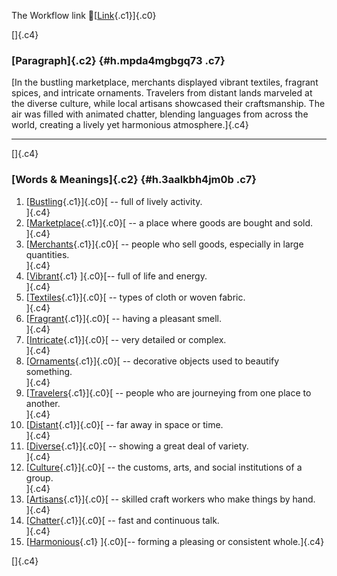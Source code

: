 The Workflow link
👏[[Link](https://www.google.com/url?q=http://www.google.com&sa=D&source=editors&ust=1757374928248955&usg=AOvVaw34HrGkXDLtUtoRrfJQj6Dj){.c1}]{.c0}

[]{.c4}

### [Paragraph]{.c2} {#h.mpda4mgbgq73 .c7}

[In the bustling marketplace, merchants displayed vibrant textiles,
fragrant spices, and intricate ornaments. Travelers from distant lands
marveled at the diverse culture, while local artisans showcased their
craftsmanship. The air was filled with animated chatter, blending
languages from across the world, creating a lively yet harmonious
atmosphere.]{.c4}

------------------------------------------------------------------------

[]{.c4}

### [Words & Meanings]{.c2} {#h.3aalkbh4jm0b .c7}

1.  [[Bustling](https://www.google.com/url?q=http://www.google.com&sa=D&source=editors&ust=1757374928250076&usg=AOvVaw0s8Pxo8_j4oTVw8X6WBMPB){.c1}]{.c0}[ --
    full of lively activity.\
    ]{.c4}
2.  [[Marketplace](https://www.google.com/url?q=http://www.google.com&sa=D&source=editors&ust=1757374928250309&usg=AOvVaw0xc1-d1tysd2iKtd9x62qs){.c1}]{.c0}[ --
    a place where goods are bought and sold.\
    ]{.c4}
3.  [[Merchants](https://www.google.com/url?q=http://www.google.com&sa=D&source=editors&ust=1757374928250518&usg=AOvVaw3NzyYKmf-5S2v0qHo0Mo2R){.c1}]{.c0}[ --
    people who sell goods, especially in large quantities.\
    ]{.c4}
4.  [[Vibrant](https://www.google.com/url?q=http://www.google.com&sa=D&source=editors&ust=1757374928250896&usg=AOvVaw0QEBVzJWP67dnHg-TTKMLi){.c1}
    ]{.c0}[-- full of life and energy.\
    ]{.c4}
5.  [[Textiles](https://www.google.com/url?q=http://www.google.com&sa=D&source=editors&ust=1757374928251107&usg=AOvVaw1OsolhXPKqg9nUT0cAyN9q){.c1}]{.c0}[ --
    types of cloth or woven fabric.\
    ]{.c4}
6.  [[Fragrant](https://www.google.com/url?q=http://www.google.com&sa=D&source=editors&ust=1757374928251288&usg=AOvVaw35zHAUQpNdXcnkFd5YUdgc){.c1}]{.c0}[ --
    having a pleasant smell.\
    ]{.c4}
7.  [[Intricate](https://www.google.com/url?q=http://www.google.com&sa=D&source=editors&ust=1757374928251450&usg=AOvVaw0WxNWR5G8h53ZewBmdUZTY){.c1}]{.c0}[ --
    very detailed or complex.\
    ]{.c4}
8.  [[Ornaments](https://www.google.com/url?q=http://www.google.com&sa=D&source=editors&ust=1757374928251619&usg=AOvVaw3qyrgG-s2jV6-omUbuOLpL){.c1}]{.c0}[ --
    decorative objects used to beautify something.\
    ]{.c4}
9.  [[Travelers](https://www.google.com/url?q=http://www.google.com&sa=D&source=editors&ust=1757374928251820&usg=AOvVaw0ITiHYM-JQjiblc9jGU4ey){.c1}]{.c0}[ --
    people who are journeying from one place to another.\
    ]{.c4}
10. [[Distant](https://www.google.com/url?q=http://www.google.com&sa=D&source=editors&ust=1757374928252012&usg=AOvVaw3WYcYFPCze2ivTwdrQu5he){.c1}]{.c0}[ --
    far away in space or time.\
    ]{.c4}
11. [[Diverse](https://www.google.com/url?q=http://www.google.com&sa=D&source=editors&ust=1757374928252160&usg=AOvVaw1J2bnjYQF7zPWdQ5RxKmJW){.c1}]{.c0}[ --
    showing a great deal of variety.\
    ]{.c4}
12. [[Culture](https://www.google.com/url?q=http://www.google.com&sa=D&source=editors&ust=1757374928252330&usg=AOvVaw276EwgXBt-oKOxuSfOcY6v){.c1}]{.c0}[ --
    the customs, arts, and social institutions of a group.\
    ]{.c4}
13. [[Artisans](https://www.google.com/url?q=http://www.google.com&sa=D&source=editors&ust=1757374928252524&usg=AOvVaw04kghTx3XNklj9UXplBB98){.c1}]{.c0}[ --
    skilled craft workers who make things by hand.\
    ]{.c4}
14. [[Chatter](https://www.google.com/url?q=http://www.google.com&sa=D&source=editors&ust=1757374928252765&usg=AOvVaw3vv9FPTbVN5dHSGJxO-HOr){.c1}]{.c0}[ --
    fast and continuous talk.\
    ]{.c4}
15. [[Harmonious](https://www.google.com/url?q=http://www.google.com&sa=D&source=editors&ust=1757374928252930&usg=AOvVaw22hXm9_wHFocNFdguGpJrU){.c1}
    ]{.c0}[-- forming a pleasing or consistent whole.]{.c4}

[]{.c4}
